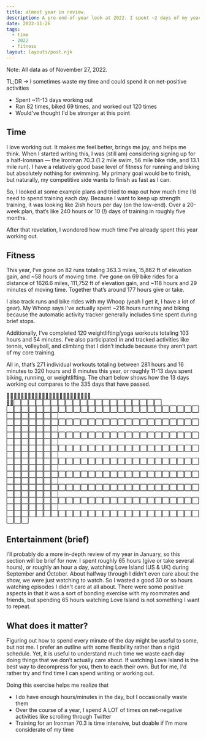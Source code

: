 ```yaml
---
title: almost year in review.
description: A pre-end-of-year look at 2022. I spent ~2 days of my year watching Love Island...
date: 2022-11-26
tags:
  - time
  - 2022
  - fitness
layout: layouts/post.njk
---
```

Note: All data as of November 27, 2022.

TL;DR -> I sometimes waste my time and could spend it on net-positive activities
 - Spent ~11-13 days working out
 - Ran 82 times, biked 69 times, and worked out 120 times
 - Would've thought I'd be stronger at this point

## **Time**

I love working out. It makes me feel better, brings me joy, and helps me think. When I started writing this, I was (still am) considering signing up for a half-Ironman — the Ironman 70.3 (1.2 mile swim, 56 mile bike ride, and 13.1 mile run). I have a relatively good base level of fitness for running and biking but absolutely nothing for swimming. My primary goal would be to finish, but naturally, my competitive side wants to finish as fast as I can.

So, I looked at some example plans and tried to map out how much time I’d need to spend training each day. Because I want to keep up strength training, it was looking like 2ish hours per day (on the low-end). Over a 20-week plan, that’s like 240 hours or 10 (!) days of training in roughly five months.

After that revelation, I wondered how much time I've already spent this year working out.

## **Fitness**

This year, I’ve gone on 82 runs totaling 363.3 miles, 15,862 ft of elevation gain, and ~58 hours of moving time. I’ve gone on 69 bike rides for a distance of 1626.6 miles, 111,752 ft of elevation gain, and ~118 hours and 29 minutes of moving time. Together that’s around 177 hours give or take.

I also track runs and bike rides with my Whoop (yeah I get it, I have a lot of gear). My Whoop says I've actually spent ~216 hours running and biking because the automatic activity tracker generally includes time spent during brief stops.

Additionally, I’ve completed 120 weightlifting/yoga workouts totaling 103 hours and 54 minutes. I've also participated in and tracked activities like tennis, volleyball, and climbing that I didn’t include because they aren’t part of my core training.

All in, that’s 271 individual workouts totaling between 281 hours and 16 minutes to 320 hours and 8 minutes this year, or roughly 11-13 days spent biking, running, or weightlifting. The chart below shows how the 13 days working out compares to the 335 days that have passed.

🏃‍♂️🏃‍♂️🏃‍♂️🏃‍♂️🏃‍♂️🏃‍♂️🏃‍♂️🏃‍♂️🏃‍♂️🏃‍♂️🏃‍♂️🏃‍♂️🏃‍♂️⬜⬜⬜⬜⬜⬜⬜⬜⬜⬜⬜⬜⬜⬜⬜⬜⬜⬜⬜⬜ ⬜⬜⬜⬜⬜⬜⬜⬜⬜⬜⬜⬜⬜⬜⬜⬜⬜⬜⬜⬜⬜⬜⬜⬜⬜⬜⬜⬜⬜⬜⬜⬜⬜ ⬜⬜⬜⬜⬜⬜⬜⬜⬜⬜⬜⬜⬜⬜⬜⬜⬜⬜⬜⬜⬜⬜⬜⬜⬜⬜⬜⬜⬜⬜⬜⬜⬜ ⬜⬜⬜⬜⬜⬜⬜⬜⬜⬜⬜⬜⬜⬜⬜⬜⬜⬜⬜⬜⬜⬜⬜⬜⬜⬜⬜⬜⬜⬜⬜⬜⬜ ⬜⬜⬜⬜⬜⬜⬜⬜⬜⬜⬜⬜⬜⬜⬜⬜⬜⬜⬜⬜⬜⬜⬜⬜⬜⬜⬜⬜⬜⬜⬜⬜⬜ ⬜⬜⬜⬜⬜⬜⬜⬜⬜⬜⬜⬜⬜⬜⬜⬜⬜⬜⬜⬜⬜⬜⬜⬜⬜⬜⬜⬜⬜⬜⬜⬜⬜ ⬜⬜⬜⬜⬜⬜⬜⬜⬜⬜⬜⬜⬜⬜⬜⬜⬜⬜⬜⬜⬜⬜⬜⬜⬜⬜⬜⬜⬜⬜⬜⬜⬜ ⬜⬜⬜⬜⬜⬜⬜⬜⬜⬜⬜⬜⬜⬜⬜⬜⬜⬜⬜⬜⬜⬜⬜⬜⬜⬜⬜⬜⬜⬜⬜⬜⬜ ⬜⬜⬜⬜⬜⬜⬜⬜⬜⬜⬜⬜⬜⬜⬜⬜⬜⬜⬜⬜⬜⬜⬜⬜⬜⬜⬜⬜⬜⬜⬜⬜⬜ ⬜⬜⬜⬜⬜⬜⬜⬜⬜⬜⬜⬜⬜⬜⬜⬜⬜⬜⬜⬜⬜⬜⬜⬜⬜⬜⬜⬜⬜

## **Entertainment (brief)**

I’ll probably do a more in-depth review of my year in January, so this section will be brief for now. I spent roughly 65 hours (give or take several hours), or roughly an hour a day, watching Love Island (US & UK) during September and October. About halfway through I didn't even care about the show, we were just watching to watch. So I wasted a good 30 or so hours watching episodes I didn't care at all about. There were some positive aspects in that it was a sort of bonding exercise with my roommates and friends, but spending 65 hours watching Love Island is not something I want to repeat.

## **What does it matter?**

Figuring out how to spend every minute of the day might be useful to some, but not me. I prefer an outline with some flexibility rather than a rigid schedule. Yet, it is useful to understand much time we waste each day doing things that we don’t actually care about. If watching Love Island is the best way to decompress for you, then to each their own. But for me, I'd rather try and find time I can spend writing or working out.

Doing this exercise helps me realize that

- I do have enough hours/minutes in the day, but I occasionally waste them
- Over the course of a year, I spend A LOT of times on net-negative activities like scrolling through Twitter
- Training for an Ironman 70.3 is time intensive, but doable if I’m more considerate of my time
